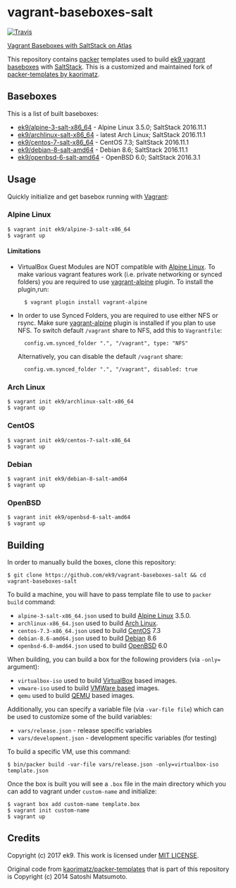 # vagrant-baseboxes-salt

[![Travis](https://img.shields.io/travis/ek9/vagrant-baseboxes-salt.svg?style=flat-square)](https://travis-ci.org/ek9/vagrant-baseboxes-salt)

[Vagrant Baseboxes with SaltStack on Atlas][0]

This repository contains [packer][1] templates used to build [ek9 vagrant
baseboxes][0] with [SaltStack][2]. This is a customized and maintained fork of
[packer-templates by kaorimatz][3].

## Baseboxes

This is a list of built baseboxes:

- [ek9/alpine-3-salt-x86_64][14] - Alpine Linux 3.5.0; SaltStack 2016.11.1
- [ek9/archlinux-salt-x86_64][10] - latest Arch Linux; SaltStack 2016.11.1
- [ek9/centos-7-salt-x86_64][11] - CentOS 7.3; SaltStack 2016.11.1
- [ek9/debian-8-salt-amd64][12] - Debian 8.6; SaltStack 2016.11.1
- [ek9/openbsd-6-salt-amd64][13] - OpenBSD 6.0; SaltStack 2016.3.1

## Usage

Quickly initialize and get basebox running with [Vagrant][4]:

###  Alpine Linux

    $ vagrant init ek9/alpine-3-salt-x86_64
    $ vagrant up

#### Limitations

- VirtualBox Guest Modules are NOT compatible with [Alpine Linux][9]. To make
  various vagrant features work (i.e. private networking or synced folders) you
  are required to use [vagrant-alpine][23] plugin. To install the plugin,run:

        $ vagrant plugin install vagrant-alpine

- In order to use Synced Folders, you are required to use either NFS or rsync.
  Make sure [vagrant-alpine][23] plugin is installed if you plan to use NFS. To
  switch default `/vagrant` share to NFS, add this to `Vagrantfile`:

        config.vm.synced_folder ".", "/vagrant", type: "NFS"

  Alternatively, you can disable the default `/vagrant` share:

        config.vm.synced_folder ".", "/vagrant", disabled: true

### Arch Linux

    $ vagrant init ek9/archlinux-salt-x86_64
    $ vagrant up

### CentOS

    $ vagrant init ek9/centos-7-salt-x86_64
    $ vagrant up

### Debian

    $ vagrant init ek9/debian-8-salt-amd64
    $ vagrant up

### OpenBSD

    $ vagrant init ek9/openbsd-6-salt-amd64
    $ vagrant up

## Building

In order to manually build the boxes, clone this repository:

    $ git clone https://github.com/ek9/vagrant-baseboxes-salt && cd vagrant-baseboxes-salt

To build a machine, you will have to pass template file to use to `packer build` command:

- `alpine-3-salt-x86_64.json` used to build [Alpine Linux][9] 3.5.0.
- `archlinux-x86_64.json` used to build [Arch Linux][5].
- `centos-7.3-x86_64.json` used to build [CentOS][6] 7.3
- `debian-8.6-amd64.json` used to build [Debian][7] 8.6
- `openbsd-6.0-amd64.json` used to build [OpenBSD][8] 6.0

When building, you can build a box for the following providers (via `-only=`
argument):

- `virtualbox-iso` used to build [VirtualBox][20] based images.
- `vmware-iso` used to build [VMWare based][21] images.
- `qemu` used to build [QEMU][22] based images.

Additionally, you can specify a variable file (via `-var-file file`) which can
be used to customize some of the build variables:

- `vars/release.json` - release specific variables
- `vars/development.json` - development specific variables (for testing)

To build a specific VM, use this command:

    $ bin/packer build -var-file vars/release.json -only=virtualbox-iso template.json

Once the box is built you will see a `.box` file in the main directory which
you can add to vagrant under `custom-name` and initialize:

    $ vagrant box add custom-name template.box
    $ vagrant init custom-name
    $ vagrant up

## Credits

Copyright (c) 2017 ek9. This work is licensed under [MIT LICENSE](LICENSE).

Original code from [kaorimatz/packer-templates][3] that is part of this
repository is Copyright (c) 2014 Satoshi Matsumoto.


[0]: https://atlas.hashicorp.com/ek9
[1]: https://www.packer.io
[2]: https://www.saltstack.com
[3]: https://github.com/kaorimatz/packer-templates
[4]: https://www.vagrantup.com
[5]: https://www.archlinux.org
[6]: https://www.centos.org
[7]: https://www.debian.org
[8]: https://www.openbsd.org
[9]: https://www.alpinelinux.org
[10]: https://atlas.hashicorp.com/ek9/boxes/archlinux-salt-x86_64
[11]: https://atlas.hashicorp.com/ek9/boxes/centos-7-salt-x86_64
[12]: https://atlas.hashicorp.com/ek9/boxes/debian-8-salt-amd64
[13]: https://atlas.hashicorp.com/ek9/boxes/openbsd-6-salt-amd64
[14]: https://atlas.hashicorp.com/ek9/boxes/alpine-3-salt-x86_64
[20]: https://www.virtualbox.org
[21]: https://www.vmware.com
[22]: http://wiki.qemu.org/Main_Page
[23]: https://github.com/maier/vagrant-alpine
